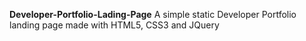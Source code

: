 **Developer-Portfolio-Lading-Page**
A simple static Developer Portfolio landing page made with HTML5, CSS3 and JQuery